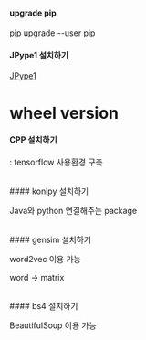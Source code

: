 #### upgrade pip
pip upgrade --user pip

#### JPype1 설치하기

[JPype1](https://www.lfd.uci.edu/~gohlke/pythonlibs/#jpype)

# wheel version

#### CPP 설치하기

: tensorflow 사용환경 구축

</br>
#### konlpy 설치하기

Java와 python 연결해주는 package

</br>
#### gensim 설치하기

word2vec 이용 가능

word -> matrix

</br>
#### bs4 설치하기

BeautifulSoup 이용 가능

